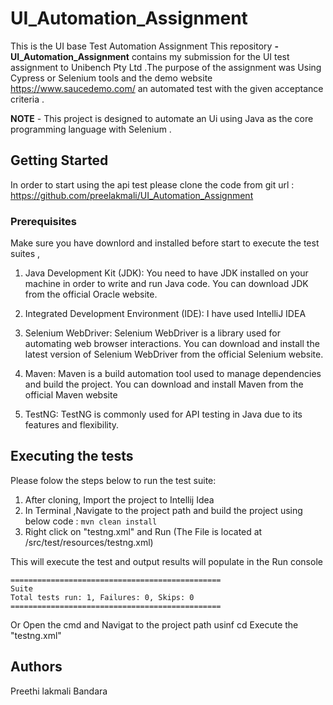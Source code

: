 # UI_Automation_Assignment
This is the UI base Test Automation Assignment 
This repository  **-UI_Automation_Assignment** contains my submission for the UI test assignment to Unibench Pty Ltd .The purpose of the assignment was Using Cypress or Selenium tools and the demo website https://www.saucedemo.com/ an automated test with the given acceptance criteria .

**NOTE**  - This project is designed to automate an Ui using Java as the core programming language with Selenium .

## Getting Started
In order to start using the api test please clone the code from git url : https://github.com/preelakmali/UI_Automation_Assignment

### Prerequisites
Make sure you have downlord and installed before start to execute the test suites ,

1. Java Development Kit (JDK): You need to have JDK installed on your machine in order to write and run Java code. You can download JDK from the official Oracle website.

2. Integrated Development Environment (IDE): I have used IntelliJ IDEA

3. Selenium WebDriver: Selenium WebDriver is a library used for automating web browser interactions. You can download and install the latest version of Selenium WebDriver from the official Selenium website.

4. Maven: Maven is a build automation tool used to manage dependencies and build the project. You can download and install Maven from the official Maven website
   
8. TestNG: TestNG is commonly used for API testing in Java due to its features and flexibility.

## Executing the tests
Please folow the steps below to run the test suite:

1. After cloning, Import the project to Intellij Idea
2. In Terminal ,Navigate to the project path and build the project using below code : ``` mvn clean install ```
4. Right click on "testng.xml" and Run (The File is located at /src/test/resources/testng.xml)

This will execute the test and output results will populate in the Run console
```
===============================================
Suite
Total tests run: 1, Failures: 0, Skips: 0
===============================================
```
 Or 
   Open the cmd and Navigat to the project path usinf cd <Project _path>
   Execute the "testng.xml"
  


## Authors
Preethi lakmali Bandara





